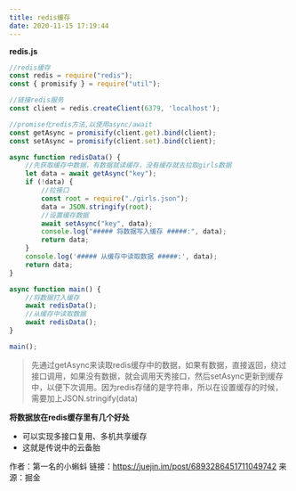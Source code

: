```yaml
---
title: redis缓存
date: 2020-11-15 17:19:44
---
```


**redis.js**
```js
//redis缓存
const redis = require("redis");
const { promisify } = require("util");

//链接redis服务
const client = redis.createClient(6379, 'localhost');

//promise化redis方法,以使用async/await
const getAsync = promisify(client.get).bind(client);
const setAsync = promisify(client.set).bind(client);

async function redisData() {
    //先获取缓存中数据，有数据就读缓存，没有缓存就去拉取girls数据
    let data = await getAsync("key");
    if (!data) {
        //拉接口
        const root = require("./girls.json");
        data = JSON.stringify(root);
        //设置缓存数据
        await setAsync("key", data);
        console.log("##### 将数据写入缓存 #####:", data);
        return data;
    }
    console.log('##### 从缓存中读取数据 #####:', data);
    return data;
}

async function main() {
    //将数据打入缓存
    await redisData();
    //从缓存中读取数据
    await redisData();
}

main();
```
>先通过getAsync来读取redis缓存中的数据，如果有数据，直接返回，绕过接口调用，如果没有数据，就会调用天秀接口，然后setAsync更新到缓存中，以便下次调用。因为redis存储的是字符串，所以在设置缓存的时候，需要加上JSON.stringify(data)

**将数据放在redis缓存里有几个好处**
* 可以实现多接口复用、多机共享缓存
* 这就是传说中的云备胎


作者：第一名的小蝌蚪
链接：https://juejin.im/post/6893286451711049742
来源：掘金